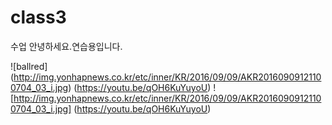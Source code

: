 # class3
수업 
안녕하세요.연습용입니다.

![ballred] (http://img.yonhapnews.co.kr/etc/inner/KR/2016/09/09/AKR20160909121100704_03_i.jpg) (https://youtu.be/qOH6KuYuyoU)
![http://img.yonhapnews.co.kr/etc/inner/KR/2016/09/09/AKR20160909121100704_03_i.jpg] (https://youtu.be/qOH6KuYuyoU)
